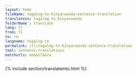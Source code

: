 ```yaml
---
layout: home
fileName: tagalog-to-kinyarwanda-sentence-translation
translatein: tagalog_to_kinyarwanda
folderName : translate
lang: tl
from: tl
to: rw
langname: tagalog-to
permalink: /tl/tagalog-to-kinyarwanda-sentence-translation
tool: sentence-translations
matchurls: en&&tl&&rw
---
```

{% include section/translateinto.html %}
